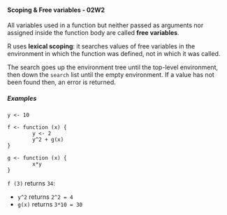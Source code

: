 
#### Scoping & Free variables - 02W2

All variables used in a function but neither passed as arguments nor assigned inside the 
function body are called **free variables**.

R uses **lexical scoping**: it searches values of free variables in the environment in
which the function was defined, not in which it was called.
 
The search goes up the environment tree until the top-level environment, then down the
`search` list until the empty environment. If a value has not been found then, an error is returned.

##### Examples

```
y <- 10

f <- function (x) {
        y <- 2
        y^2 + g(x)
}

g <- function (x) {
        x*y
}
```

`f (3)` returns `34`:
+ `y^2` returns `2^2 = 4`
+ `g(x)` returns `3*10 = 30`
